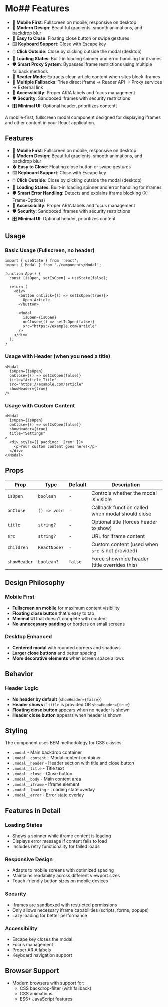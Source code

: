 # Mo## Features

- 📱 **Mobile First**: Fullscreen on mobile, responsive on desktop
- 🎨 **Modern Design**: Beautiful gradients, smooth animations, and backdrop blur
- 🚀 **Easy to Close**: Floating close button or swipe gestures
- ⌨️ **Keyboard Support**: Close with Escape key
- 🖱️ **Click Outside**: Close by clicking outside the modal (desktop)
- 🔄 **Loading States**: Built-in loading spinner and error handling for iframes
- 🛡️ **Smart Proxy System**: Bypasses iframe restrictions using multiple fallback methods
- 📖 **Reader Mode**: Extracts clean article content when sites block iframes
- 🔄 **Multiple Fallbacks**: Tries direct iframe → Reader API → Proxy services → External link
- 🎯 **Accessibility**: Proper ARIA labels and focus management
- 🛡️ **Security**: Sandboxed iframes with security restrictions
- 🎛️ **Minimal UI**: Optional header, prioritizes contentt

A mobile-first, fullscreen modal component designed for displaying iframes and other content in your React application.

## Features

- 📱 **Mobile First**: Fullscreen on mobile, responsive on desktop
- 🎨 **Modern Design**: Beautiful gradients, smooth animations, and backdrop blur
- � **Easy to Close**: Floating close button or swipe gestures
- ⌨️ **Keyboard Support**: Close with Escape key
- 🖱️ **Click Outside**: Close by clicking outside the modal (desktop)
- 🔄 **Loading States**: Built-in loading spinner and error handling for iframes
- 🛡️ **Smart Error Handling**: Detects and explains iframe blocking (X-Frame-Options)
- 🎯 **Accessibility**: Proper ARIA labels and focus management
- 🛡️ **Security**: Sandboxed iframes with security restrictions
- 🎛️ **Minimal UI**: Optional header, prioritizes content

## Usage

### Basic Usage (Fullscreen, no header)

```tsx
import { useState } from 'react';
import { Modal } from './components/Modal';

function App() {
  const [isOpen, setIsOpen] = useState(false);

  return (
    <div>
      <button onClick={() => setIsOpen(true)}>
        Open Article
      </button>
      
      <Modal
        isOpen={isOpen}
        onClose={() => setIsOpen(false)}
        src="https://example.com/article"
      />
    </div>
  );
}
```

### Usage with Header (when you need a title)

```tsx
<Modal
  isOpen={isOpen}
  onClose={() => setIsOpen(false)}
  title="Article Title"
  src="https://example.com/article"
  showHeader={true}
/>
```

### Usage with Custom Content

```tsx
<Modal
  isOpen={isOpen}
  onClose={() => setIsOpen(false)}
  showHeader={true}
  title="Settings"
>
  <div style={{ padding: '2rem' }}>
    <p>Your custom content goes here!</p>
  </div>
</Modal>
```

## Props

| Prop | Type | Default | Description |
|------|------|---------|-------------|
| `isOpen` | `boolean` | - | Controls whether the modal is visible |
| `onClose` | `() => void` | - | Callback function called when modal should close |
| `title` | `string?` | - | Optional title (forces header to show) |
| `src` | `string?` | - | URL for iframe content |
| `children` | `ReactNode?` | - | Custom content (used when `src` is not provided) |
| `showHeader` | `boolean?` | `false` | Force show/hide header (title overrides this) |

## Design Philosophy

### Mobile First
- **Fullscreen on mobile** for maximum content visibility
- **Floating close button** that's easy to tap
- **Minimal UI** that doesn't compete with content
- **No unnecessary padding** or borders on small screens

### Desktop Enhanced
- **Centered modal** with rounded corners and shadows
- **Larger close buttons** and better spacing
- **More decorative elements** when screen space allows

## Behavior

### Header Logic
- **No header by default** (`showHeader={false}`)
- **Header shows** if `title` is provided OR `showHeader={true}`
- **Floating close button** appears when no header is shown
- **Header close button** appears when header is shown

## Styling

The component uses BEM methodology for CSS classes:

- `.modal` - Main backdrop container
- `.modal__content` - Modal content container
- `.modal__header` - Header section with title and close button
- `.modal__title` - Title text
- `.modal__close` - Close button
- `.modal__body` - Main content area
- `.modal__iframe` - Iframe element
- `.modal__loading` - Loading state overlay
- `.modal__error` - Error state overlay

## Features in Detail

### Loading States
- Shows a spinner while iframe content is loading
- Displays error message if content fails to load
- Includes retry functionality for failed loads

### Responsive Design
- Adapts to mobile screens with optimized spacing
- Maintains readability across different viewport sizes
- Touch-friendly button sizes on mobile devices

### Security
- Iframes are sandboxed with restricted permissions
- Only allows necessary iframe capabilities (scripts, forms, popups)
- Lazy loading for better performance

### Accessibility
- Escape key closes the modal
- Focus management
- Proper ARIA labels
- Keyboard navigation support

## Browser Support

- Modern browsers with support for:
  - CSS backdrop-filter (with fallback)
  - CSS animations
  - ES6+ JavaScript features
